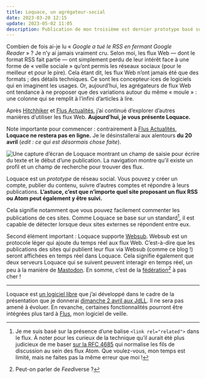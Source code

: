 ```yaml
---
title: Loquace, un agrégateur-social
date: 2023-03-20 12:15
update: 2023-05-02 11:05
description: Publication de mon troisième est dernier prototype basé sur les flux Web : Loquace.
---
```


Combien de fois ai-je lu « _Google a tué le <abbr>RSS</abbr> en fermant Google Reader_ » ?
Je n’y ai jamais vraiment cru.
Selon moi, les flux Web — dont le format <abbr>RSS</abbr> fait partie — ont simplement perdu de leur intérêt face à une forme de « veille sociale » qu’ont permis les réseaux sociaux (pour le meilleur et pour le pire).
Cela étant dit, les flux Web n’ont jamais été que des formats ; des détails techniques.
Ce sont les concepteur⋅ices de logiciels qui en imaginent les usages.
Or, aujourd’hui, les agrégateurs de flux Web ont tendance à ne proposer que des variations autour du même « moule » : une colonne qui se remplit à l’infini d’articles à lire.

Après [Hitchhiker](hitchhiker-generateur-de-planets-statiques.html) et [Flus Actualités](flus-actualites.html), j’ai continué d’explorer d’autres manières d’utiliser les flux Web.
**Aujourd’hui, je vous présente Loquace.**

Note importante pour commencer : contrairement à [Flus Actualités](flus-actualites.html), **Loquace ne restera pas en ligne.**
Je le désinstallerai aux alentours **du 20 avril** (_edit : ce qui est désormais chose faite_).

![Une capture d’écran de Loquace montrant un champ de saisie pour écrire du texte et le début d’une publication. La navigation montre qu’il existe un profil et un champ de recherche pour trouver des flux.](images/loquace.png)

Loquace est un _prototype_ de réseau social.
Vous pouvez y créer un compte, publier du contenu, suivre d’autres comptes et répondre à leurs publications.
**L’astuce, c’est que n’importe quel site proposant un flux RSS ou Atom peut également y être suivi.**

Cela signifie notamment que vous pouvez facilement commenter les publications de ces sites.
Comme Loquace se base sur un standard[^1], il est capable de détecter lorsque deux sites externes se répondent entre eux.

[^1]: Je me suis basé sur la présence d’une balise `<link rel="related">` dans le flux.
À noter pour les curieux de la technique qu’il aurait été plus judicieux de me baser [sur la RFC 4685](https://www.bortzmeyer.org/4685.html) qui normalise les fils de discussion au sein des flux Atom.
Que voulez-vous, mon temps est limité, mais ne faites pas la même erreur que moi !

Second élément important : Loquace supporte [Websub](https://fr.wikipedia.org/wiki/WebSub).
Websub est un protocole léger qui ajoute du temps réel aux flux Web.
C’est-à-dire que les publications des sites qui publient leur flux via Websub (comme ce blog !) seront affichées en temps réel dans Loquace.
Cela signifie également que deux serveurs Loquace qui se suivent peuvent interagir en temps réel, un peu à la manière de [Mastodon](https://joinmastodon.org/fr).
En somme, c’est de la [fédération](https://fr.wikipedia.org/wiki/ActivityPub)[^2] à pas cher !

[^2]: Peut-on parler de <i>Feed</i>iverse ?

---

Loquace est [un logiciel libre](https://framagit.org/marienfressinaud/loquace) que j’ai développé dans le cadre de la présentation que je donnerai [dimanche 2 avril aux <abbr>JdLL</abbr>](https://flus.fr/carnet/jdll-2023.html).
Il ne sera pas amené à évoluer.
En revanche, certaines fonctionnalités pourront être intégrées plus tard à [Flus](https://flus.fr/), mon logiciel de veille.
